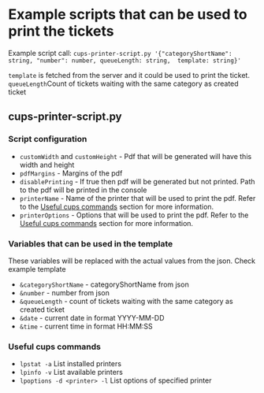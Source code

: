 # Example scripts that can be used to print the tickets

Example script call: ```cups-printer-script.py '{"categoryShortName": string, "number": number, queueLength: string,  template: string}'```

```template``` is fetched from the server and it could be used to print the ticket.
```queueLength```Count of tickets waiting with the same category as created ticket

## cups-printer-script.py

### Script configuration

- ```customWidth``` and ```customHeight``` - Pdf that will be generated will have this width and height
- ```pdfMargins``` - Margins of the pdf
- ```disablePrinting``` - If true then pdf will be generated but not printed. Path to the pdf will be printed in the console
- ```printerName``` - Name of the printer that will be used to print the pdf. Refer to the [Useful cups commands](#useful-cups-commands) section for more information.
- ```printerOptions``` - Options that will be used to print the pdf. Refer to the [Useful cups commands](#useful-cups-commands) section for more information.

### Variables that can be used in the template

These variables will be replaced with the actual values from the json. Check example template

- ```&categoryShortName``` - categoryShortName from json
- ```&number``` - number from json
- ```&queueLength``` - count of tickets waiting with the same category as created ticket
- ```&date``` - current date in format YYYY-MM-DD
- ```&time``` - current time in format HH:MM:SS

### Useful cups commands

- ```lpstat -a``` List installed printers
- ```lpinfo -v``` List available printers
- ```lpoptions -d <printer> -l``` List options of specified printer
